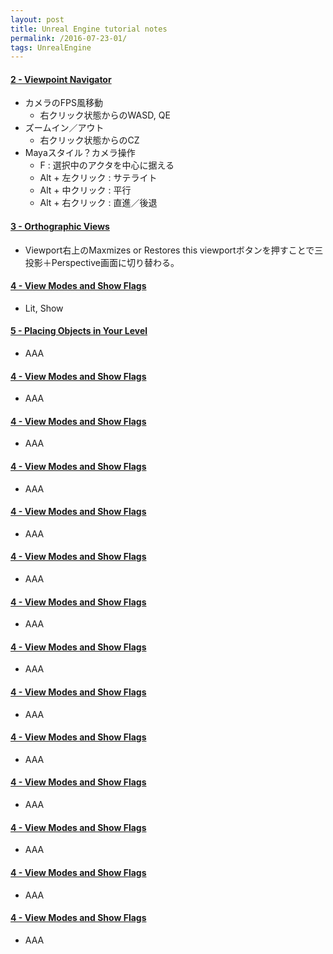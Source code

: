 ```yaml
---
layout: post
title: Unreal Engine tutorial notes
permalink: /2016-07-23-01/
tags: UnrealEngine
---
```


#### [2 - Viewpoint Navigator](https://www.youtube.com/watch?v=knI-XUbv2Wg)
+ カメラのFPS風移動
  - 右クリック状態からのWASD, QE
+ ズームイン／アウト
  - 右クリック状態からのCZ
+ Mayaスタイル？カメラ操作
  - F : 選択中のアクタを中心に据える
  - Alt + 左クリック : サテライト
  - Alt + 中クリック : 平行
  - Alt + 右クリック : 直進／後退

#### [3 - Orthographic Views](https://www.youtube.com/watch?v=7bIXDVEAhI0)
+ Viewport右上のMaxmizes or Restores this viewportボタンを押すことで三投影＋Perspective画面に切り替わる。

#### [4 - View Modes and Show Flags](https://www.youtube.com/watch?v=kFibDtlOXgQ)
+ Lit, Show

#### [5 - Placing Objects in Your Level](https://www.youtube.com/watch?v=yCiaulXn3KE)
+ AAA

#### [4 - View Modes and Show Flags]()
+ AAA

#### [4 - View Modes and Show Flags]()
+ AAA

#### [4 - View Modes and Show Flags]()
+ AAA

#### [4 - View Modes and Show Flags]()
+ AAA

#### [4 - View Modes and Show Flags]()
+ AAA

#### [4 - View Modes and Show Flags]()
+ AAA

#### [4 - View Modes and Show Flags]()
+ AAA

#### [4 - View Modes and Show Flags]()
+ AAA

#### [4 - View Modes and Show Flags]()
+ AAA

#### [4 - View Modes and Show Flags]()
+ AAA

#### [4 - View Modes and Show Flags]()
+ AAA

#### [4 - View Modes and Show Flags]()
+ AAA

#### [4 - View Modes and Show Flags]()
+ AAA

